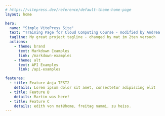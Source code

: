 ```yaml
---
# https://vitepress.dev/reference/default-theme-home-page
layout: home

hero:
  name: "Simple VitePress Site"
  text: "Training Page for Cloud Computing Course - modified by Andrea :)"
  tagline: My great project tagline - changed by mat im 2ten versuch
  actions:
    - theme: brand
      text: Markdown Examples
      link: /markdown-examples
    - theme: alt
      text: API Examples
      link: /api-examples

features:
  - title: Feature Anja TEST2
    details: Lorem ipsum dolor sit amet, consectetur adipiscing elit
  - title: Feature B
    details: Martin was here!
  - title: Feature C
    details: edith von mat@home, freitag nammi, zu heiss.
---
```


